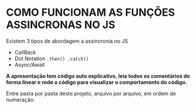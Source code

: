 # COMO FUNCIONAM AS FUNÇÕES ASSINCRONAS NO JS

Existem 3 tipos de abordagem a assincronia no JS

- CallBack
- Dot Notation ```.then() .catch()```
- Async/Await 

**A apresentação tem código auto explicativo, leia todos os comentários de forma linear e rode o código para visualizar o comportamento do código.**

Entre pasta por pasta deste projeto, arquivo por arquivo, em ordem de numeração.
